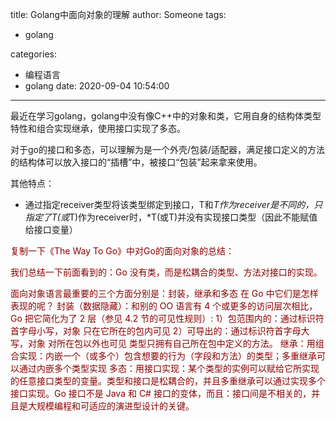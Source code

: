 title: Golang中面向对象的理解
author: Someone
tags:
  - golang

categories:
  - 编程语言
  - golang
date: 2020-09-04 10:54:00
---
最近在学习golang，golang中没有像C++中的对象和类，它用自身的结构体类型特性和组合实现继承，使用接口实现了多态。

对于go的接口和多态，可以理解为是一个外壳/包装/适配器，满足接口定义的方法的结构体可以放入接口的“插槽”中，被接口“包装”起来拿来使用。

其他特点：
- 通过指定receiver类型将该类型绑定到接口，T和*T作为receiver是不同的，只指定了T(或*T)作为receiver时，*T(或T)并没有实现接口类型（因此不能赋值给接口变量）

<font color=darkred>
复制一下《The Way To Go》中对Go的面向对象的总结：

我们总结一下前面看到的：Go 没有类，而是松耦合的类型、方法对接口的实现。

面向对象语言最重要的三个方面分别是：封装，继承和多态
在 Go 中它们是怎样表现的呢？
封装（数据隐藏）：和别的 OO 语言有 4 个或更多的访问层次相比，Go 把它简化为了 2 层（参见 4.2 节的可见性规则）:
1）包范围内的：通过标识符首字母小写，对象 只在它所在的包内可见
2）可导出的：通过标识符首字母大写，对象 对所在包以外也可见
类型只拥有自己所在包中定义的方法。
继承：用组合实现：内嵌一个（或多个）包含想要的行为（字段和方法）的类型；多重继承可以通过内嵌多个类型实现
多态：用接口实现：某个类型的实例可以赋给它所实现的任意接口类型的变量。类型和接口是松耦合的，并且多重继承可以通过实现多个接口实现。Go 接口不是 Java 和 C# 接口的变体，而且：接口间是不相关的，并且是大规模编程和可适应的演进型设计的关键。
</font>
